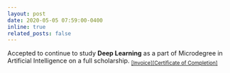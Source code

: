 ```yaml
---
layout: post
date: 2020-05-05 07:59:00-0400
inline: true
related_posts: false
---
```


Accepted to continue to study <b>Deep Learning</b> as a part of Microdegree in Artificial Intelligence on a full scholarship. <sub><a href="/assets/files/fuse/dl-fuse.png">[Invoice]</a><a href="/assets/files/fuse/MDdl.jpg">[Certificate of Completion]</a></sub>